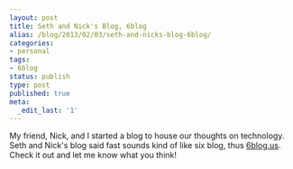 ```yaml
---
layout: post
title: Seth and Nick's Blog, 6blog
alias: /blog/2013/02/03/seth-and-nicks-blog-6blog/
categories:
- personal
tags:
- 6blog
status: publish
type: post
published: true
meta:
  _edit_last: '1'
---
```

My friend, Nick, and I started a blog to house our thoughts on technology. Seth and Nick's blog said fast sounds kind of like six blog, thus <a title="Seth Holloway and Nick Dollarhide's Blog" href="https://www.6blog.us/" target="_blank">6blog.us</a>. Check it out and let me know what you think!
